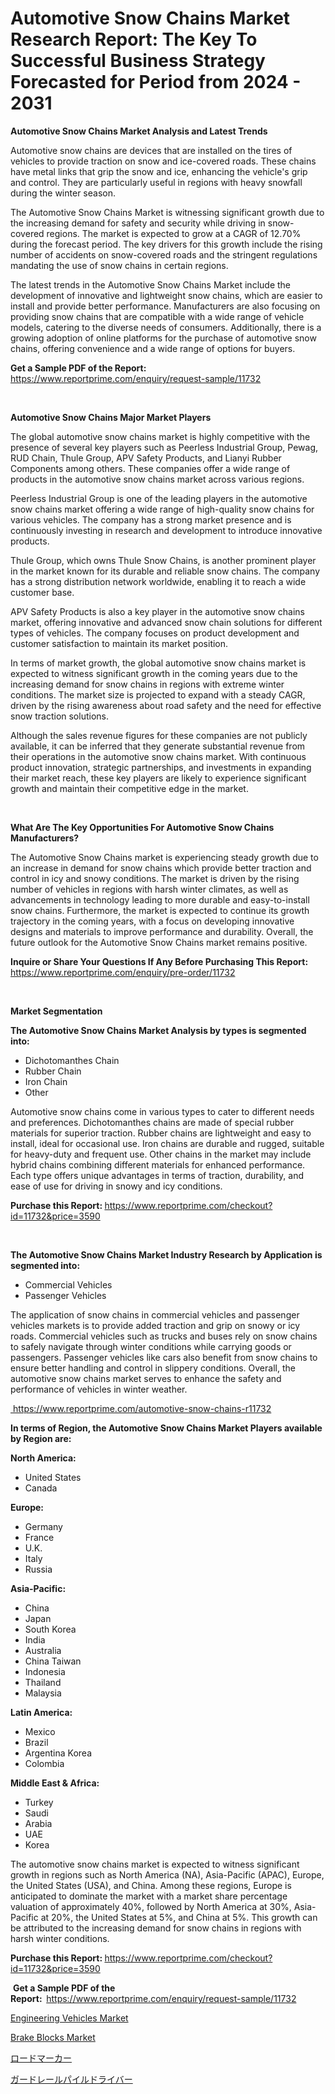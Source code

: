 <p><h1>Automotive Snow Chains Market Research Report: The Key To Successful Business Strategy Forecasted for Period from 2024 - 2031</h1></p><p><strong>Automotive Snow Chains Market Analysis and Latest Trends</strong></p>
<p><p>Automotive snow chains are devices that are installed on the tires of vehicles to provide traction on snow and ice-covered roads. These chains have metal links that grip the snow and ice, enhancing the vehicle's grip and control. They are particularly useful in regions with heavy snowfall during the winter season.</p><p>The Automotive Snow Chains Market is witnessing significant growth due to the increasing demand for safety and security while driving in snow-covered regions. The market is expected to grow at a CAGR of 12.70% during the forecast period. The key drivers for this growth include the rising number of accidents on snow-covered roads and the stringent regulations mandating the use of snow chains in certain regions.</p><p>The latest trends in the Automotive Snow Chains Market include the development of innovative and lightweight snow chains, which are easier to install and provide better performance. Manufacturers are also focusing on providing snow chains that are compatible with a wide range of vehicle models, catering to the diverse needs of consumers. Additionally, there is a growing adoption of online platforms for the purchase of automotive snow chains, offering convenience and a wide range of options for buyers.</p></p>
<p><strong>Get a Sample PDF of the Report:&nbsp;</strong> <a href="https://www.reportprime.com/enquiry/request-sample/11732">https://www.reportprime.com/enquiry/request-sample/11732</a></p>
<p>&nbsp;</p>
<p><strong>Automotive Snow Chains Major Market Players</strong></p>
<p><p>The global automotive snow chains market is highly competitive with the presence of several key players such as Peerless Industrial Group, Pewag, RUD Chain, Thule Group, APV Safety Products, and Lianyi Rubber Components among others. These companies offer a wide range of products in the automotive snow chains market across various regions.</p><p>Peerless Industrial Group is one of the leading players in the automotive snow chains market offering a wide range of high-quality snow chains for various vehicles. The company has a strong market presence and is continuously investing in research and development to introduce innovative products.</p><p>Thule Group, which owns Thule Snow Chains, is another prominent player in the market known for its durable and reliable snow chains. The company has a strong distribution network worldwide, enabling it to reach a wide customer base.</p><p>APV Safety Products is also a key player in the automotive snow chains market, offering innovative and advanced snow chain solutions for different types of vehicles. The company focuses on product development and customer satisfaction to maintain its market position.</p><p>In terms of market growth, the global automotive snow chains market is expected to witness significant growth in the coming years due to the increasing demand for snow chains in regions with extreme winter conditions. The market size is projected to expand with a steady CAGR, driven by the rising awareness about road safety and the need for effective snow traction solutions.</p><p>Although the sales revenue figures for these companies are not publicly available, it can be inferred that they generate substantial revenue from their operations in the automotive snow chains market. With continuous product innovation, strategic partnerships, and investments in expanding their market reach, these key players are likely to experience significant growth and maintain their competitive edge in the market.</p></p>
<p>&nbsp;</p>
<p><strong>What Are The Key Opportunities For Automotive Snow Chains Manufacturers?</strong></p>
<p><p>The Automotive Snow Chains market is experiencing steady growth due to an increase in demand for snow chains which provide better traction and control in icy and snowy conditions. The market is driven by the rising number of vehicles in regions with harsh winter climates, as well as advancements in technology leading to more durable and easy-to-install snow chains. Furthermore, the market is expected to continue its growth trajectory in the coming years, with a focus on developing innovative designs and materials to improve performance and durability. Overall, the future outlook for the Automotive Snow Chains market remains positive.</p></p>
<p><strong>Inquire or Share Your Questions If Any Before Purchasing This Report:</strong> <a href="https://www.reportprime.com/enquiry/pre-order/11732">https://www.reportprime.com/enquiry/pre-order/11732</a></p>
<p>&nbsp;</p>
<p><strong>Market Segmentation</strong></p>
<p><strong>The Automotive Snow Chains Market Analysis by types is segmented into:</strong></p>
<p><ul><li>Dichotomanthes Chain</li><li>Rubber Chain</li><li>Iron Chain</li><li>Other</li></ul></p>
<p><p>Automotive snow chains come in various types to cater to different needs and preferences. Dichotomanthes chains are made of special rubber materials for superior traction. Rubber chains are lightweight and easy to install, ideal for occasional use. Iron chains are durable and rugged, suitable for heavy-duty and frequent use. Other chains in the market may include hybrid chains combining different materials for enhanced performance. Each type offers unique advantages in terms of traction, durability, and ease of use for driving in snowy and icy conditions.</p></p>
<p><strong>Purchase this Report:&nbsp;</strong><a href="https://www.reportprime.com/checkout?id=11732&price=3590">https://www.reportprime.com/checkout?id=11732&price=3590</a></p>
<p>&nbsp;</p>
<p><strong>The Automotive Snow Chains Market Industry Research by Application is segmented into:</strong></p>
<p><ul><li>Commercial Vehicles</li><li>Passenger Vehicles</li></ul></p>
<p><p>The application of snow chains in commercial vehicles and passenger vehicles markets is to provide added traction and grip on snowy or icy roads. Commercial vehicles such as trucks and buses rely on snow chains to safely navigate through winter conditions while carrying goods or passengers. Passenger vehicles like cars also benefit from snow chains to ensure better handling and control in slippery conditions. Overall, the automotive snow chains market serves to enhance the safety and performance of vehicles in winter weather.</p></p>
<p><a href="https://www.reportprime.com/automotive-snow-chains-r11732">&nbsp;https://www.reportprime.com/automotive-snow-chains-r11732</a></p>
<p><strong>In terms of Region, the Automotive Snow Chains Market Players available by Region are:</strong></p>
<p>
    <p> <strong> North America: </strong>
        <ul>
            <li>United States</li>
            <li>Canada</li>
        </ul>
        </p> 
    <p> <strong> Europe: </strong>
        <ul>
            <li>Germany</li>
            <li>France</li>
            <li>U.K.</li>
            <li>Italy</li>
            <li>Russia</li>
        </ul>
        </p> 
    <p> <strong> Asia-Pacific: </strong>
        <ul>
            <li>China</li>
            <li>Japan</li>
            <li>South Korea</li>
            <li>India</li>
            <li>Australia</li>
            <li>China Taiwan</li>
            <li>Indonesia</li>
            <li>Thailand</li>
            <li>Malaysia</li>
        </ul>
        </p> 
    <p> <strong> Latin America: </strong>
        <ul>
            <li>Mexico</li>
            <li>Brazil</li>
            <li>Argentina Korea</li>
            <li>Colombia</li>
        </ul>
        </p> 
    <p> <strong> Middle East & Africa: </strong>
        <ul>
            <li>Turkey</li>
            <li>Saudi</li>
            <li>Arabia</li>
            <li>UAE</li>
            <li>Korea</li>
        </ul>
    </p>
    </p>
<p><p>The automotive snow chains market is expected to witness significant growth in regions such as North America (NA), Asia-Pacific (APAC), Europe, the United States (USA), and China. Among these regions, Europe is anticipated to dominate the market with a market share percentage valuation of approximately 40%, followed by North America at 30%, Asia-Pacific at 20%, the United States at 5%, and China at 5%. This growth can be attributed to the increasing demand for snow chains in regions with harsh winter conditions.</p></p>
<p><strong>Purchase this Report: </strong><a href="https://www.reportprime.com/checkout?id=11732&price=3590">https://www.reportprime.com/checkout?id=11732&price=3590</a></p>
<p>&nbsp;<strong>Get a Sample PDF of the Report:&nbsp;&nbsp;</strong><a href="https://www.reportprime.com/enquiry/request-sample/11732">https://www.reportprime.com/enquiry/request-sample/11732</a></p>
<p><strong></strong></p>
<p><p><a href="https://github.com/singletonthaxterkelliehr2df/Market-Research-Report-List-2/blob/main/engineering-vehicles-market.md">Engineering Vehicles Market</a></p><p><a href="https://github.com/kufem1/Market-Research-Report-List-2/blob/main/brake-blocks-market.md">Brake Blocks Market</a></p><p><a href="https://github.com/LenoraKris2023/Market-Research-Report-List-1/blob/main/473253269451.md">ロードマーカー</a></p><p><a href="https://github.com/VernieBarton2023/Market-Research-Report-List-1/blob/main/129076469452.md">ガードレールパイルドライバー</a></p></p>